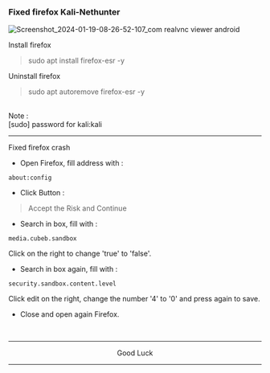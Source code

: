 ### Fixed firefox Kali-Nethunter
![Screenshot_2024-01-19-08-26-52-107_com realvnc viewer android](https://github.com/wahasa/Kali-Nethunter/assets/69626847/3c1f5397-2e82-4cea-9764-8e27bcd7f6ef)

Install firefox
> sudo apt install firefox-esr -y

Uninstall firefox
> sudo apt autoremove firefox-esr -y

</br>
Note :</br>
[sudo] password for kali:kali

---
Fixed firefox crash
* Open Firefox, fill address with :
```
about:config
```

* Click Button :
> Accept the Risk and Continue

* Search in box, fill with :
```
media.cubeb.sandbox
```
Click on the right to change 'true' to 'false'.

* Search in box again, fill with :
```
security.sandbox.content.level
```

Click edit on the right, change the number '4' to '0' and press again to save.

* Close and open again Firefox.

</br>

---
<p align="center">Good Luck</p>

---
